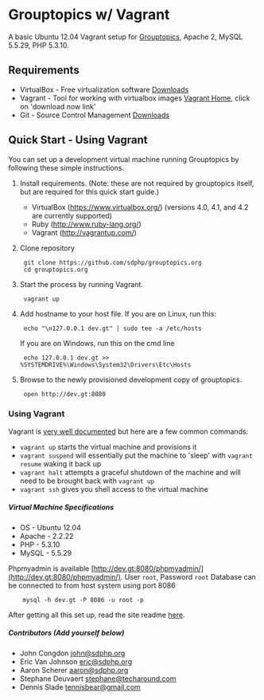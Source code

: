 # Grouptopics w/ Vagrant

A basic Ubuntu 12.04 Vagrant setup for [Grouptopics](https://github.com/sdphp/grouptopics.org), Apache 2, MySQL 5.5.29, PHP 5.3.10.

## Requirements

* VirtualBox - Free virtualization software [Downloads](https://www.virtualbox.org/wiki/Downloads)
* Vagrant - Tool for working with virtualbox images [Vagrant Home](https://www.vagrantup.com), click on 'download now link'
* Git - Source Control Management [Downloads](http://git-scm.com/downloads)

## Quick Start - Using Vagrant

You can set up a development virtual machine running Grouptopics by following these simple instructions.

1. Install requirements. (Note: these are not required by grouptopics itself, but are required for this quick start guide.)
   - VirtualBox (https://www.virtualbox.org/) (versions 4.0, 4.1, and 4.2 are currently supported)
   - Ruby (http://www.ruby-lang.org/)
   - Vagrant (http://vagrantup.com/)

2. Clone repository

        git clone https://github.com/sdphp/grouptopics.org
        cd grouptopics.org

3. Start the process by running Vagrant.

        vagrant up

4. Add hostname to your host file.
   If you are on Linux, run this:

        echo "\n127.0.0.1 dev.gt" | sudo tee -a /etc/hosts
        
   If you are on Windows, run this on the cmd line
   
        echo 127.0.0.1 dev.gt >> %SYSTEMDRIVE%\Windows\System32\Drivers\Etc\Hosts

5. Browse to the newly provisioned development copy of grouptopics.

        open http://dev.gt:8080

### Using Vagrant

Vagrant is [very well documented](http://vagrantup.com/v1/docs/index.html) but here are a few common commands:

* `vagrant up` starts the virtual machine and provisions it
* `vagrant suspend` will essentially put the machine to 'sleep' with `vagrant resume` waking it back up
* `vagrant halt` attempts a graceful shutdown of the machine and will need to be brought back with `vagrant up`
* `vagrant ssh` gives you shell access to the virtual machine


##### Virtual Machine Specifications #####

* OS     - Ubuntu 12.04
* Apache - 2.2.22
* PHP    - 5.3.10
* MySQL  - 5.5.29

Phpmyadmin is available [http://dev.gt:8080/phpmyadmin/](http://dev.gt:8080/phpmyadmin/). User `root`, Password `root`
Database can be connected to from host system using port 8086 

        mysql -h dev.gt -P 8086 -u root -p

After getting all this set up, read the site readme [here](https://github.com/sdphp/grouptopics.org/blob/master/site/README.md).

##### Contributors (Add yourself below) #####
* John Congdon <john@sdphp.org>
* Eric Van Johnson <eric@sdphp.org>
* Aaron Scherer <aaron@sdphp.org>
* Stephane Deuvaert <stephane@techaround.com>
* Dennis Slade <tennisbear@gmail.com>
